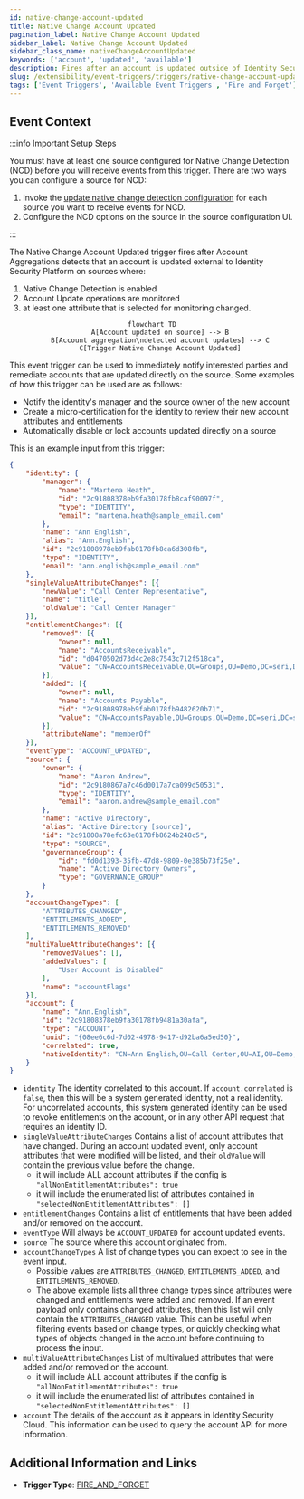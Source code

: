 ```yaml
---
id: native-change-account-updated
title: Native Change Account Updated
pagination_label: Native Change Account Updated
sidebar_label: Native Change Account Updated
sidebar_class_name: nativeChangeAccountUpdated
keywords: ['account', 'updated', 'available']
description: Fires after an account is updated outside of Identity Security Platform
slug: /extensibility/event-triggers/triggers/native-change-account-updated
tags: ['Event Triggers', 'Available Event Triggers', 'Fire and Forget']
---
```


## Event Context

:::info Important Setup Steps

You must have at least one source configured for Native Change Detection (NCD) before you will receive events from this trigger.  There are two ways you can configure a source for NCD:

1. Invoke the [update native change detection configuration](https://developer.sailpoint.com/docs/api/beta/put-native-change-detection-config) for each source you want to receive events for NCD.
2. Configure the NCD options on the source in the source configuration UI.

:::

The Native Change Account Updated trigger fires after Account Aggregations detects that an account is updated external to Identity Security Platform on sources where:

1. Native Change Detection is enabled
2. Account Update operations are monitored
3. at least one attribute that is selected for monitoring changed.

<div align="center">

```mermaid
flowchart TD
    A[Account updated on source] --> B
    B[Account aggregation\ndetected account updates] --> C
    C[Trigger Native Change Account Updated]
```

</div>

This event trigger can be used to immediately notify interested parties and remediate accounts that are updated directly on the source.  Some examples of how this trigger can be used are as follows:

- Notify the identity's manager and the source owner of the new account
- Create a micro-certification for the identity to review their new account attributes and entitlements
- Automatically disable or lock accounts updated directly on a source

This is an example input from this trigger:

```json
{
	"identity": {
		"manager": {
			"name": "Martena Heath",
			"id": "2c91808378eb9fa30178fb8caf90097f",
			"type": "IDENTITY",
			"email": "martena.heath@sample_email.com"
		},
		"name": "Ann English",
		"alias": "Ann.English",
		"id": "2c91808978eb9fab0178fb8ca6d308fb",
		"type": "IDENTITY",
		"email": "ann.english@sample_email.com"
	},
	"singleValueAttributeChanges": [{
		"newValue": "Call Center Representative",
		"name": "title",
		"oldValue": "Call Center Manager"
	}],
	"entitlementChanges": [{
		"removed": [{
			"owner": null,
			"name": "AccountsReceivable",
			"id": "d0470502d73d4c2e8c7543c712f518ca",
			"value": "CN=AccountsReceivable,OU=Groups,OU=Demo,DC=seri,DC=sailpointdemo,DC=com"
		}],
		"added": [{
			"owner": null,
			"name": "Accounts Payable",
			"id": "2c91808978eb9fab0178fb9482620b71",
			"value": "CN=AccountsPayable,OU=Groups,OU=Demo,DC=seri,DC=sailpointdemo,DC=com"
		}],
		"attributeName": "memberOf"
	}],
	"eventType": "ACCOUNT_UPDATED",
	"source": {
		"owner": {
			"name": "Aaron Andrew",
			"id": "2c9180867a7c46d0017a7ca099d50531",
			"type": "IDENTITY",
			"email": "aaron.andrew@sample_email.com"
		},
		"name": "Active Directory",
		"alias": "Active Directory [source]",
		"id": "2c91808a78efc63e0178fb8624b248c5",
		"type": "SOURCE",
		"governanceGroup": {
			"id": "fd0d1393-35fb-47d8-9809-0e385b73f25e",
			"name": "Active Directory Owners",
			"type": "GOVERNANCE_GROUP"
		}
	},
	"accountChangeTypes": [
		"ATTRIBUTES_CHANGED",
		"ENTITLEMENTS_ADDED",
		"ENTITLEMENTS_REMOVED"
	],
	"multiValueAttributeChanges": [{
		"removedValues": [],
		"addedValues": [
			"User Account is Disabled"
		],
		"name": "accountFlags"
	}],
	"account": {
		"name": "Ann.English",
		"id": "2c91808378eb9fa30178fb9481a30afa",
		"type": "ACCOUNT",
		"uuid": "{08ee6c6d-7d02-4978-9417-d92ba6a5ed50}",
		"correlated": true,
		"nativeIdentity": "CN=Ann English,OU=Call Center,OU=AI,OU=Demo,DC=seri,DC=sailpointdemo,DC=com"
	}
}
```

- `identity` The identity correlated to this account.  If `account.correlated` is `false`, then this will be a system generated identity, not a real identity. For uncorrelated accounts, this system generated identity can be used to revoke entitlements on the account, or in any other API request that requires an identity ID.
- `singleValueAttributeChanges` Contains a list of account attributes that have changed.  During an account updated event, only account attributes that were modified will be listed, and their `oldValue` will contain the previous value before the change.
  - it will include ALL account attributes if the config is `"allNonEntitlementAttributes": true`
  - it will include the enumerated list of attributes contained in `"selectedNonEntitlementAttributes": []`
- `entitlementChanges` Contains a list of entitlements that have been added and/or removed on the account.
- `eventType` Will always be `ACCOUNT_UPDATED` for account updated events.
- `source` The source where this account originated from.
- `accountChangeTypes` A list of change types you can expect to see in the event input.
  - Possible values are `ATTRIBUTES_CHANGED`, `ENTITLEMENTS_ADDED`, and `ENTITLEMENTS_REMOVED`.
  - The above example lists all three change types since attributes were changed and entitlements were added and removed.  If an event payload only contains changed attributes, then this list will only contain the `ATTRIBUTES_CHANGED` value.  This can be useful when filtering events based on change types, or quickly checking what types of objects changed in the account before continuing to process the input.
- `multiValueAttributeChanges` List of multivalued attributes that were added and/or removed on the account.
  - it will include ALL account attributes if the config is `"allNonEntitlementAttributes": true`
  - it will include the enumerated list of attributes contained in `"selectedNonEntitlementAttributes": []`
- `account` The details of the account as it appears in Identity Security Cloud.  This information can be used to query the account API for more information.

## Additional Information and Links

- **Trigger Type**: [FIRE_AND_FORGET](../trigger-types.md#fire-and-forget)
